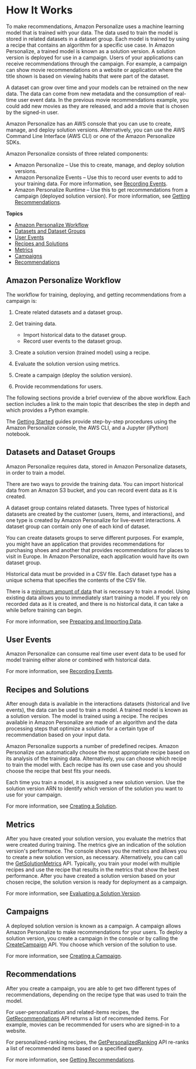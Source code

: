 # How It Works<a name="how-it-works"></a>

To make recommendations, Amazon Personalize uses a machine learning model that is trained with your data\. The data used to train the model is stored in related datasets in a dataset group\. Each model is trained by using a recipe that contains an algorithm for a specific use case\. In Amazon Personalize, a trained model is known as a solution version\. A solution version is deployed for use in a campaign\. Users of your applications can receive recommendations through the campaign\. For example, a campaign can show movie recommendations on a website or application where the title shown is based on viewing habits that were part of the dataset\.

A dataset can grow over time and your models can be retrained on the new data\. The data can come from new metadata and the consumption of real\-time user event data\. In the previous movie recommendations example, you could add new movies as they are released, and add a movie that is chosen by the signed\-in user\.

Amazon Personalize has an AWS console that you can use to create, manage, and deploy solution versions\. Alternatively, you can use the AWS Command Line Interface \(AWS CLI\) or one of the Amazon Personalize SDKs\.

Amazon Personalize consists of three related components:
+ Amazon Personalize – Use this to create, manage, and deploy solution versions\.
+ Amazon Personalize Events – Use this to record user events to add to your training data\. For more information, see [Recording Events](recording-events.md)\.
+ Amazon Personalize Runtime – Use this to get recommendations from a campaign \(deployed solution version\)\. For more information, see [Getting Recommendations](getting-recommendations.md)\.

**Topics**
+ [Amazon Personalize Workflow](#how-it-works-workflow)
+ [Datasets and Dataset Groups](#how-it-works-dataset)
+ [User Events](#how-it-works-events)
+ [Recipes and Solutions](#how-it-works-personalize-service-training)
+ [Metrics](#how-it-works-evaluation)
+ [Campaigns](#how-it-works-campaigns)
+ [Recommendations](#how-it-works-personalize-recommendations)

## Amazon Personalize Workflow<a name="how-it-works-workflow"></a>

The workflow for training, deploying, and getting recommendations from a campaign is:

1. Create related datasets and a dataset group\.

1. Get training data\.
   + Import historical data to the dataset group\.
   + Record user events to the dataset group\.

1. Create a solution version \(trained model\) using a recipe\.

1. Evaluate the solution version using metrics\.

1. Create a campaign \(deploy the solution version\)\.

1. Provide recommendations for users\.

The following sections provide a brief overview of the above workflow\. Each section includes a link to the main topic that describes the step in depth and which provides a Python example\.

The [Getting Started](getting-started.md) guides provide step\-by\-step procedures using the Amazon Personalize console, the AWS CLI, and a Jupyter \(iPython\) notebook\.

## Datasets and Dataset Groups<a name="how-it-works-dataset"></a>

Amazon Personalize requires data, stored in Amazon Personalize datasets, in order to train a model\.

There are two ways to provide the training data\. You can import historical data from an Amazon S3 bucket, and you can record event data as it is created\.

A dataset group contains related datasets\. Three types of historical datasets are created by the customer \(users, items, and interactions\), and one type is created by Amazon Personalize for live\-event interactions\. A dataset group can contain only one of each kind of dataset\.

You can create datasets groups to serve different purposes\. For example, you might have an application that provides recommendations for purchasing shoes and another that provides recommendations for places to visit in Europe\. In Amazon Personalize, each application would have its own dataset group\.

Historical data must be provided in a CSV file\. Each dataset type has a unique schema that specifies the contents of the CSV file\.

There is a [minimum amount of data](limits.md) that is necessary to train a model\. Using existing data allows you to immediately start training a model\. If you rely on recorded data as it is created, and there is no historical data, it can take a while before training can begin\.

For more information, see [Preparing and Importing Data](data-prep.md)\.

## User Events<a name="how-it-works-events"></a>

Amazon Personalize can consume real time user event data to be used for model training either alone or combined with historical data\.

For more information, see [Recording Events](recording-events.md)\.

## Recipes and Solutions<a name="how-it-works-personalize-service-training"></a>

After enough data is available in the interactions datasets \(historical and live events\), the data can be used to train a model\. A trained model is known as a solution version\. The model is trained using a recipe\. The recipes available in Amazon Personalize are made of an algorithm and the data processing steps that optimize a solution for a certain type of recommendation based on your input data\.

Amazon Personalize supports a number of predefined recipes\. Amazon Personalize can automatically choose the most appropriate recipe based on its analysis of the training data\. Alternatively, you can choose which recipe to train the model with\. Each recipe has its own use case and you should choose the recipe that best fits your needs\.

Each time you train a model, it is assigned a new solution version\. Use the solution version ARN to identify which version of the solution you want to use for your campaign\.

For more information, see [Creating a Solution](training-deploying-solutions.md)\.

## Metrics<a name="how-it-works-evaluation"></a>

After you have created your solution version, you evaluate the metrics that were created during training\. The metrics give an indication of the solution version's performance\. The console shows you the metrics and allows you to create a new solution version, as necessary\. Alternatively, you can call the [GetSolutionMetrics](API_GetSolutionMetrics.md) API\. Typically, you train your model with multiple recipes and use the recipe that results in the metrics that show the best performance\. After you have created a solution version based on your chosen recipe, the solution version is ready for deployment as a campaign\.

For more information, see [Evaluating a Solution Version](working-with-training-metrics.md)\.

## Campaigns<a name="how-it-works-campaigns"></a>

A deployed solution version is known as a campaign\. A campaign allows Amazon Personalize to make recommendations for your users\. To deploy a solution version, you create a campaign in the console or by calling the [CreateCampaign](API_CreateCampaign.md) API\. You choose which version of the solution to use\.

For more information, see [Creating a Campaign](campaigns.md)\. 

## Recommendations<a name="how-it-works-personalize-recommendations"></a>

After you create a campaign, you are able to get two different types of recommendations, depending on the recipe type that was used to train the model\.

For user\-personalization and related\-items recipes, the [GetRecommendations](API_RS_GetRecommendations.md) API returns a list of recommended items\. For example, movies can be recommended for users who are signed\-in to a website\.

For personalized\-ranking recipes, the [GetPersonalizedRanking](API_RS_GetPersonalizedRanking.md) API re\-ranks a list of recommended items based on a specified query\.

For more information, see [Getting Recommendations](getting-recommendations.md)\.